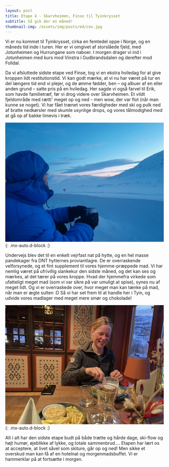 ```yaml
---
layout: post
title: Etape 4 - Skarvheimen, Finse til Tyinkrysset
subtitle: Så gik der en måned!
thumbnail-img: /assets/img/posts/e4/cov.jpg
---
```


Vi er nu kommet til Tyinkrysset, cirka en femtedel oppe i Norge, og en måneds tid inde i turen. Her er vi omgivet af storslåede fjeld, med Jotunheimen og Hurrungane som naboer. I morgen drager vi ind i Jotunheimen med kurs mod Vinstra i Gudbrandsdalen og derefter mod Folldal.

Da vi afsluttede sidste etape ved Finse, tog vi en ekstra hviledag for at give kroppen lidt restitutionstid. Vi kan godt mærke, at vi nu har været på tur en del længere tid end vi plejer, og de ømme fødder, ben – og albuer af en eller anden grund – satte pris på en hviledag. Her sagde vi også farvel til Erik, som havde familietræf, før vi drog videre over Skarvheimen. Et vildt fjeldområde med rætti' meget op og ned - men wow, der var flot (når man kunne se noget). Vi har fået trænet vores færdigheder med ski og pulk ned af bratte nedkørsler med skumle usynlige drops, og vores tålmodighed med at gå op af bakke timevis i træk.

![Erik](/assets/img/posts/e4/1.jpg){: .mx-auto.d-block :}


Undervejs blev det til en enkelt vejrfast nat på hytte, og en hel masse pandekager fra DNT hytternes proviantlagre. De er overraskende velforsynede, og et fint supplement til vores hjemme-præppede mad. Vi har nemlig været på ufrivillig slankekur den sidste måned, og det kan ses og mærkes, at det tærer på vores kroppe. Hvad der hjemmefra virkede som ufatteligt meget mad (som vi var sikre på var umuligt at spise), synes nu af meget lidt. Og vi er overraskede over, hvor meget man kan tænke på mad, når man er ægte sulten :D Så vi har set frem til at handle her i Tyin, og udvide vores madlager med meget mere smør og chokolade!

![Tyin](/assets/img/posts/e4/2.jpg){: .mx-auto.d-block :}

Alt i alt har den sidste etape budt på både trætte og hårde dage, ski-flow og højt humør, øjeblikke af lykke, og totale sammenbrud.... Etapen har lært os at acceptere, at livet såvel som skiture, går op og ned! Men sikke et overskud man kan få af en hotelnat og morgenmadsbuffet. Vi er hammerklar på at fortsætte i morgen.